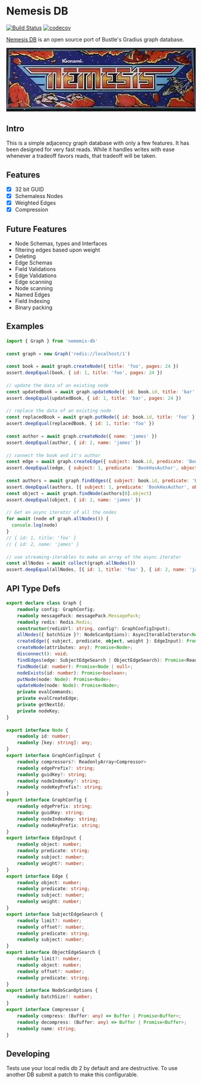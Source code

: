 # Nemesis DB
[![Build Status](https://travis-ci.org/reconbot/nemesis-db.svg?branch=master)](https://travis-ci.org/reconbot/nemesis-db)
[![codecov](https://codecov.io/gh/reconbot/nemesis-db/branch/master/graph/badge.svg)](https://codecov.io/gh/reconbot/nemesis-db)


[Nemesis DB](https://www.arcade-museum.com/game_detail.php?game_id=8842) is an open source port of Bustle's Gradius graph database.

![](nemesis.jpg)


## Intro

This is a simple adjacency graph database with only a few features. It has been designed for very fast reads. While it handles writes with ease whenever a tradeoff favors reads, that tradeoff will be taken.

## Features
- [x] 32 bit GUID
- [x] Schemaless Nodes
- [x] Weighted Edges
- [x] Compression

## Future Features
- Node Schemas, types and Interfaces
- filtering edges based upon weight
- Deleting
- Edge Schemas
- Field Validations
- Edge Validations
- Edge scanning
- Node scanning
- Named Edges
- Field Indexing
- Binary packing

## Examples

```js
import { Graph } from 'nememis-db'

const graph = new Graph('redis://localhost/1')

const book = await graph.createNode({ title: 'foo', pages: 24 })
assert.deepEqual(book, { id: 1, title: 'foo', pages: 24 })

// update the data of an existing node
const updatedBook = await graph.updateNode({ id: book.id, title: 'bar' })
assert.deepEqual(updatedBook, { id: 1, title: 'bar', pages: 24 })

// replace the data of an existing node
const replacedBook = await graph.putNode({ id: book.id, title: 'foo' })
assert.deepEqual(replacedBook, { id: 1, title: 'foo' })

const author = await graph.createNode({ name: 'james' })
assert.deepEqual(author, { id: 2, name: 'james' })

// connect the book and it's author
const edge = await graph.createEdge({ subject: book.id, predicate: 'BookHasAuthor', object: author.id })
assert.deepEqual(edge, { subject: 1, predicate: 'BookHasAuthor', object: 2, weight: 0 })

const authors = await graph.findEdges({ subject: book.id, predicate: 'BookHasAuthor' })
assert.deepEqual(authors, [{ subject: 1, predicate: 'BookHasAuthor', object: 2, weight: 0 }])
const object = await graph.findNode(authors[0].object)
assert.deepEqual(object, { id: 2, name: 'james' })

// Get an async iterator of all the nodes
for await (node of graph.allNodes()) {
  console.log(node)
}
// { id: 1, title: 'foo' }
// { id: 2, name: 'james' }

// use streaming-iterables to make an array of the async iterator
const allNodes = await collect(graph.allNodes())
assert.deepEqual(allNodes, [{ id: 1, title: 'foo' }, { id: 2, name: 'james' }])
```

## API Type Defs

```ts
export declare class Graph {
    readonly config: GraphConfig;
    readonly messagePack: messagePack.MessagePack;
    readonly redis: Redis.Redis;
    constructor(redisUrl: string, config?: GraphConfigInput);
    allNodes({ batchSize }?: NodeScanOptions): AsyncIterableIterator<Node>;
    createEdge({ subject, predicate, object, weight }: EdgeInput): Promise<Edge>;
    createNode(attributes: any): Promise<Node>;
    disconnect(): void;
    findEdges(edge: SubjectEdgeSearch | ObjectEdgeSearch): Promise<ReadonlyArray<Edge>>;
    findNode(id: number): Promise<Node | null>;
    nodeExists(id: number): Promise<boolean>;
    putNode(node: Node): Promise<Node>;
    updateNode(node: Node): Promise<Node>;
    private evalCommands;
    private evalCreateEdge;
    private getNextId;
    private nodeKey;
}

export interface Node {
    readonly id: number;
    readonly [key: string]: any;
}
export interface GraphConfigInput {
    readonly compressors?: ReadonlyArray<Compressor>
    readonly edgePrefix?: string;
    readonly guidKey?: string;
    readonly nodeIndexKey?: string;
    readonly nodeKeyPrefix?: string;
}
export interface GraphConfig {
    readonly edgePrefix: string;
    readonly guidKey: string;
    readonly nodeIndexKey: string;
    readonly nodeKeyPrefix: string;
}
export interface EdgeInput {
    readonly object: number;
    readonly predicate: string;
    readonly subject: number;
    readonly weight?: number;
}
export interface Edge {
    readonly object: number;
    readonly predicate: string;
    readonly subject: number;
    readonly weight: number;
}
export interface SubjectEdgeSearch {
    readonly limit?: number;
    readonly offset?: number;
    readonly predicate: string;
    readonly subject: number;
}
export interface ObjectEdgeSearch {
    readonly limit?: number;
    readonly object: number;
    readonly offset?: number;
    readonly predicate: string;
}
export interface NodeScanOptions {
    readonly batchSize?: number;
}
export interface Compressor {
    readonly compress: (Buffer: any) => Buffer | Promise<Buffer>;
    readonly decompress: (Buffer: any) => Buffer | Promise<Buffer>;
    readonly name: string;
}
```

## Developing

Tests use your local redis db 2 by default and are destructive. To use another DB submit a patch to make this configurable.

